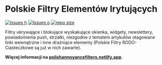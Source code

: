 # Polskie Filtry Elementów Irytujących

[![Issues h](https://isitmaintained.com/badge/resolution/PolishFiltersTeam/PolishAnnoyanceFilters.svg)](https://github.com/PolishFiltersTeam/PolishAnnoyanceFilters/issues)
[![Issues o](https://img.shields.io/github/issues/PolishFiltersTeam/PolishAnnoyanceFilters.svg?colorB=23b69a)](https://github.com/PolishFiltersTeam/PolishAnnoyanceFilters/issues)
[![repo size](https://img.shields.io/github/repo-size/PolishFiltersTeam/PolishAnnoyanceFilters?colorB=23b69a)](https://github.com/PolishFiltersTeam/PolishAnnoyanceFilters)

Filtry ukrywające i blokujące wyskakujące okienka, widgety, newslettery, powiadomienia push, strzałki, niezgodne z tematem artykułów otagowane linki wewnętrzne i inne drażniące elementy (Polskie Filtry RODO-Ciasteczkowe są już w nich zawarte).

**Więcej informacji na [polishannoyancefilters.netlify.app](https://polishannoyancefilters.netlify.app/)**.
